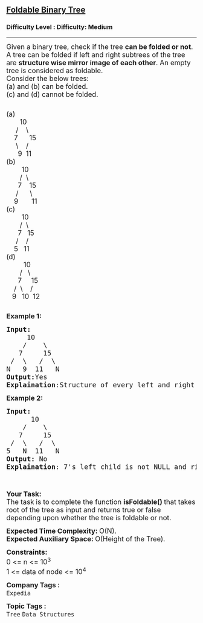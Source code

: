 <h2><a href="https://www.geeksforgeeks.org/problems/foldable-binary-tree/1?page=1&category=Tree&difficulty=Medium&status=unsolved,attempted&sortBy=accuracy">Foldable Binary Tree</a></h2><h3>Difficulty Level : Difficulty: Medium</h3><hr><div class="problems_problem_content__Xm_eO"><p><span style="font-size:18px">Given a binary tree, check if the tree <strong>can be folded or not</strong>. A tree can be folded if left and right subtrees of the tree are <strong>structure wise mirror image of each other</strong>. An empty tree is considered as foldable.<br>
Consider the below trees:<br>
(a) and (b) can be folded.<br>
(c) and (d) cannot be folded.</span></p>

<div><br>
<span style="font-size:18px">(a)<br>
&nbsp;&nbsp;&nbsp;&nbsp;&nbsp;&nbsp; 10<br>
&nbsp;&nbsp;&nbsp;&nbsp; /&nbsp;&nbsp;&nbsp; \<br>
&nbsp;&nbsp;&nbsp; 7&nbsp;&nbsp;&nbsp;&nbsp;&nbsp; 15<br>
&nbsp;&nbsp;&nbsp;&nbsp; \&nbsp;&nbsp;&nbsp; /<br>
&nbsp;&nbsp;&nbsp;&nbsp;&nbsp; 9&nbsp; 11</span></div>

<div><span style="font-size:18px">(b)<br>
&nbsp;&nbsp;&nbsp;&nbsp;&nbsp;&nbsp;&nbsp; 10<br>
&nbsp;&nbsp;&nbsp;&nbsp;&nbsp;&nbsp; /&nbsp; \<br>
&nbsp;&nbsp;&nbsp;&nbsp;&nbsp; 7&nbsp;&nbsp;&nbsp; 15<br>
&nbsp;&nbsp;&nbsp;&nbsp; /&nbsp;&nbsp;&nbsp;&nbsp;&nbsp; \<br>
&nbsp;&nbsp;&nbsp; 9&nbsp;&nbsp;&nbsp;&nbsp;&nbsp;&nbsp; 11</span></div>

<div><span style="font-size:18px">(c)<br>
&nbsp;&nbsp;&nbsp;&nbsp;&nbsp;&nbsp;&nbsp; 10<br>
&nbsp;&nbsp;&nbsp;&nbsp;&nbsp;&nbsp; /&nbsp; \<br>
&nbsp;&nbsp;&nbsp;&nbsp;&nbsp; 7&nbsp;&nbsp; 15<br>
&nbsp;&nbsp;&nbsp;&nbsp; /&nbsp;&nbsp;&nbsp; /<br>
&nbsp;&nbsp;&nbsp; 5&nbsp;&nbsp; 11</span></div>

<div><span style="font-size:18px">(d)</span></div>

<div><span style="font-size:18px">&nbsp;&nbsp;&nbsp;&nbsp;&nbsp;&nbsp;&nbsp;&nbsp; 10<br>
&nbsp;&nbsp;&nbsp;&nbsp;&nbsp;&nbsp; /&nbsp;&nbsp; \<br>
&nbsp;&nbsp;&nbsp;&nbsp;&nbsp; 7&nbsp;&nbsp;&nbsp;&nbsp; 15<br>
&nbsp;&nbsp;&nbsp; /&nbsp; \&nbsp;&nbsp;&nbsp; /<br>
&nbsp;&nbsp; 9&nbsp;&nbsp; 10&nbsp; 12</span></div>

<div>&nbsp;</div>

<p><span style="font-size:18px"><strong>Example 1:</strong></span></p>

<pre><span style="font-size:18px"><strong>Input:
</strong>&nbsp; &nbsp;&nbsp; 10
 &nbsp; &nbsp;/&nbsp;&nbsp; &nbsp;\
 &nbsp; 7&nbsp; &nbsp;&nbsp; 15
 /&nbsp; \&nbsp;  /&nbsp; \
N&nbsp; &nbsp;9&nbsp; 11&nbsp; &nbsp;N
<strong>Output:</strong>Yes
<strong>Explaination</strong>:Structure of every left and right subtree are same. </span>
</pre>

<p><span style="font-size:18px"><strong>Example 2:</strong></span></p>

<pre><span style="font-size:18px"><strong>Input:
</strong>&nbsp; &nbsp;   10
  &nbsp; /&nbsp; &nbsp; \
   7&nbsp; &nbsp; &nbsp;15
 /&nbsp; \&nbsp; &nbsp;/&nbsp; \
5&nbsp;&nbsp; N&nbsp; 11   N
<strong>Output: </strong>No
<strong>Explaination</strong>: 7's left child is not NULL and right child is NULL. That's why the tree is not foldable. <strong>

</strong></span>
</pre>

<p><span style="font-size:18px"><strong>Your Task:</strong><br>
The task is to complete the function <strong>isFoldable() </strong>that takes root of the tree as input and returns true or false depending upon whether the tree is foldable or not.</span></p>

<p dir="ltr"><span style="font-size:18px"><strong>Expected Time Complexity: </strong>O(N).<br>
<strong>Expected Auxiliary Space: </strong>O(Height of the Tree).</span></p>

<p><span style="font-size:18px"><strong>Constraints:</strong><br>
0 &lt;= n &lt;= 10<sup>3</sup><br>
1 &lt;= data of node &lt;= 10<sup>4</sup></span></p>
</div><p><span style=font-size:18px><strong>Company Tags : </strong><br><code>Expedia</code>&nbsp;<br><p><span style=font-size:18px><strong>Topic Tags : </strong><br><code>Tree</code>&nbsp;<code>Data Structures</code>&nbsp;